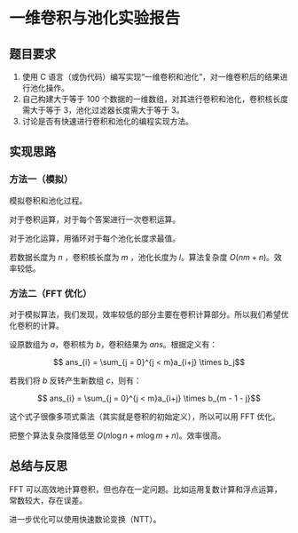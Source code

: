 # 一维卷积与池化实验报告

## 题目要求

1. 使用 C 语言（或伪代码）编写实现“一维卷积和池化”，对一维卷积后的结果进行池化操作。
2. 自己构建大于等于 $100$ 个数据的一维数组，对其进行卷积和池化，卷积核长度需大于等于 $3$，池化过滤器长度需大于等于 $3$。
3. 讨论是否有快速进行卷积和池化的编程实现方法。

## 实现思路

### 方法一（模拟）

模拟卷积和池化过程。

对于卷积运算，对于每个答案进行一次卷积运算。

对于池化运算，用循环对于每个池化长度求最值。

若数据长度为 $n$ ，卷积核长度为 $m$ ，池化长度为 $l$。算法复杂度 $O(nm + n)$。效率较低。

### 方法二（FFT 优化）

对于模拟算法，我们发现，效率较低的部分主要在卷积计算部分。所以我们希望优化卷积的计算。

设原数组为 $a$，卷积核为 $b$，卷积结果为 $ans$。根据定义有：

$$ ans_{i} = \sum_{j = 0}^{j < m}a_{i+j} \times b_j$$

若我们将 $b$ 反转产生新数组 $c$，则有：

$$ ans_{i} = \sum_{j = 0}^{j < m}a_{i+j} \times b_{m - 1 - j}$$

这个式子很像多项式乘法（其实就是卷积的初始定义），所以可以用 FFT 优化。

把整个算法复杂度降低至 $O(n \log n + m \log m + n)$。效率很高。

## 总结与反思

FFT 可以高效地计算卷积，但也存在一定问题。比如运用复数计算和浮点运算，常数较大，存在误差。

进一步优化可以使用快速数论变换（NTT）。
